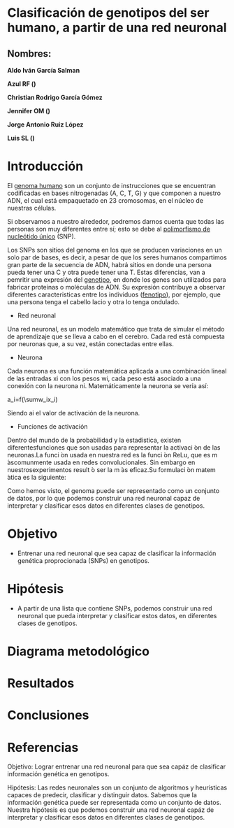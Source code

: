# Clasificación de genotipos del ser humano, a partir de una red neuronal

## Nombres:

**Aldo Iván García Salman**

**Azul RF ()**

**Christian Rodrigo García Gómez**

**Jennifer OM ()**

**Jorge Antonio Ruiz López**

**Luis SL ()**

# Introducción

El [genoma humano](https://www.genome.gov/es/genetics-glossary/Genoma) son un conjunto de instrucciones que se encuentran codificadas en bases nitrogenadas (A, C, T, G) y que componen a nuestro ADN, el cual está empaquetado en 23 cromosomas, en el núcleo de nuestras células. 

Si observamos a nuestro alrededor, podremos darnos cuenta que todas las personas son muy diferentes entre sí; esto se debe al [polimorfismo de nucleótido único](https://www.genome.gov/es/genetics-glossary/Polimorfismos-de-nucleotido-%C3%BAnico) (SNP).

Los SNPs son sitios del genoma en los que se producen variaciones en un solo par de bases, es decir, a pesar de que los seres humanos compartimos gran parte de la secuencia de ADN, habrá sitios en donde una persona pueda tener una C y otra puede tener una T. Estas diferencias, van a pemritir una expresión del [genotipo](https://www.genome.gov/es/genetics-glossary/Genotipo#:~:text=Un%20genotipo%20es%20la%20colecci%C3%B3n,prote%C3%ADnas%20y%20mol%C3%A9culas%20de%20ARN), en donde los genes son utilizados para fabricar proteínas o moléculas de ADN. 
Su expresión contribuye a observar diferentes caracteristicas entre los individuos ([fenotipo](https://www.genome.gov/es/genetics-glossary/Fenotipo)), por ejemplo, que una persona tenga el cabello lacio y otra lo tenga ondulado. 

- Red neuronal

Una red neuronal, es un modelo matemático que trata de simular el método de aprendizaje que se lleva a cabo en el cerebro. Cada red está compuesta por neuronas que, a su vez, están conectadas entre ellas.

- Neurona

Cada neurona es una función matemática aplicada a una combinación lineal de las entradas xi con los pesos wi, cada peso está asociado a una conexión con la neurona ni. 
Matemáticamente la neurona se vería así:

a_i=f(\sumw_ix_i)

Siendo ai el valor de activación de la neurona.

- Funciones de activación

Dentro del mundo de la probabilidad y la estadistica, existen diferentesfunciones que son usadas para representar la activaci ́on de las neuronas.La funci ́on usada en nuestra red es la funci ́on ReLu, que es m ́ascomunmente usada en redes convolucionales.  Sin embargo en nuestrosexperimentos result ́o ser la m ́as eficaz.Su formulaci ́on matem ́atica es la siguiente:


Como hemos visto, el genoma puede ser representado como un conjunto de datos, por lo que podemos construir una red neuronal capaz de interpretar y clasificar esos datos en diferentes clases de genotipos.



# Objetivo

- Entrenar una red neuronal que sea capaz de clasificar la información genética proprocionada (SNPs) en genotipos.

# Hipótesis

- A partir de una lista que contiene SNPs, podemos construir una red neuronal que pueda interpretar y clasificar estos datos, en diferentes clases de genotipos.

# Diagrama metodológico

# Resultados

# Conclusiones

# Referencias 


Objetivo: Lograr entrenar una red neuronal para que sea capáz de clasificar información genética en genotipos.

Hipótesis: Las redes neuronales son un conjunto de algoritmos y heuristicas capaces de predecir, clasificar y distinguir datos. Sabemos que la información genética puede ser representada como un conjunto de datos. Nuestra hipótesis es que podemos construir una red neuronal capáz de interpretar y clasificar esos datos en diferentes clases de genotipos.
